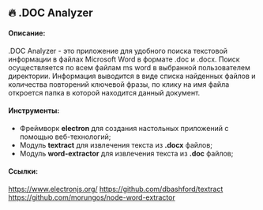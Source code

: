 ## 🔥 .DOC Analyzer

#### Описание:

.DOC Analyzer - это приложение для удобного поиска текстовой информации в файлах Microsoft Word в формате .doc и .docx. Поиск осуществляется по всем файлам ms word в выбранной пользователем директории. Информация выводится в виде списка найденных файлов и количества повторений ключевой фразы, по клику на имя файла откроется папка в которой находится данный документ.

#### Инструменты:

- Фреймворк **electron** для создания настольных приложений с помощью веб-технологий;
- Модуль **textract** для извлечения текста из **.docx** файлов;
- Модуль **word-extractor** для извлечения текста из **.doc** файлов;

#### Ссылки:

https://www.electronjs.org/
https://github.com/dbashford/textract
https://github.com/morungos/node-word-extractor
